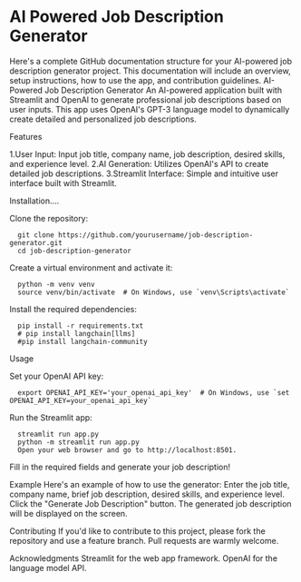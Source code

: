 # AI Powered Job Description Generator
  Here's a complete GitHub documentation structure for your AI-powered job description generator project. This documentation will include an overview, setup instructions, how to use the app, and contribution guidelines.  AI-Powered Job Description Generator An AI-powered application built with Streamlit and OpenAI to generate professional job descriptions based on user inputs. This app uses OpenAI's GPT-3 language model to dynamically create detailed and personalized job descriptions.
  
Features

1.User Input: Input job title, company name, job description, desired skills, and experience level.
2.AI Generation: Utilizes OpenAI's API to create detailed job descriptions.
3.Streamlit Interface: Simple and intuitive user interface built with Streamlit.

Installation....

Clone the repository:

      git clone https://github.com/yourusername/job-description-generator.git
      cd job-description-generator
      
Create a virtual environment and activate it:
        
      python -m venv venv
      source venv/bin/activate  # On Windows, use `venv\Scripts\activate`

Install the required dependencies:

      pip install -r requirements.txt
      # pip install langchain[llms]
      #pip install langchain-community

      
      

      
Usage

Set your OpenAI API key:

      export OPENAI_API_KEY='your_openai_api_key'  # On Windows, use `set OPENAI_API_KEY=your_openai_api_key`

Run the Streamlit app:

      streamlit run app.py
      python -m streamlit run app.py
      Open your web browser and go to http://localhost:8501.

      
Fill in the required fields and generate your job description!

Example
Here's an example of how to use the generator:
Enter the job title, company name, brief job description, desired skills, and experience level.
Click the "Generate Job Description" button.
The generated job description will be displayed on the screen.

Contributing
If you'd like to contribute to this project, please fork the repository and use a feature branch. Pull requests are warmly welcome.

Acknowledgments
     Streamlit for the web app framework.
     OpenAI for the language model API.

